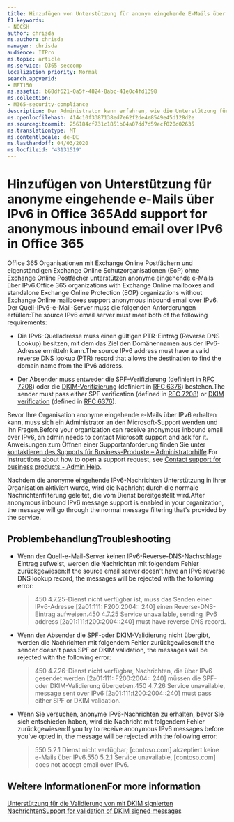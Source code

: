 ```yaml
---
title: Hinzufügen von Unterstützung für anonym eingehende E-Mails über IPv6
f1.keywords:
- NOCSH
author: chrisda
ms.author: chrisda
manager: chrisda
audience: ITPro
ms.topic: article
ms.service: O365-seccomp
localization_priority: Normal
search.appverid:
- MET150
ms.assetid: b68df621-0a5f-4824-8abc-41e0c4fd1398
ms.collection:
- M365-security-compliance
description: Der Administrator kann erfahren, wie die Unterstützung für anonyme eingehende e-Mails aus IPv6-Quellen in Exchange Online und Exchange Online Schutz konfiguriert wird.
ms.openlocfilehash: 414c10f3387138ed7e62f2de4e8549e45d128d2e
ms.sourcegitcommit: 256184cf731c1851b04a07dd7d59ecf020d02635
ms.translationtype: MT
ms.contentlocale: de-DE
ms.lasthandoff: 04/03/2020
ms.locfileid: "43131519"
---
```

# <a name="add-support-for-anonymous-inbound-email-over-ipv6-in-office-365"></a><span data-ttu-id="d3968-103">Hinzufügen von Unterstützung für anonyme eingehende e-Mails über IPv6 in Office 365</span><span class="sxs-lookup"><span data-stu-id="d3968-103">Add support for anonymous inbound email over IPv6 in Office 365</span></span>

<span data-ttu-id="d3968-104">Office 365 Organisationen mit Exchange Online Postfächern und eigenständigen Exchange Online Schutzorganisationen (EoP) ohne Exchange Online Postfächer unterstützen anonyme eingehende e-Mails über IPv6.</span><span class="sxs-lookup"><span data-stu-id="d3968-104">Office 365 organizations with Exchange Online mailboxes and standalone Exchange Online Protection (EOP) organizations without Exchange Online mailboxes support anonymous inbound email over IPv6.</span></span> <span data-ttu-id="d3968-105">Der Quell-IPv6-e-Mail-Server muss die folgenden Anforderungen erfüllen:</span><span class="sxs-lookup"><span data-stu-id="d3968-105">The source IPv6 email server must meet both of the following requirements:</span></span>

- <span data-ttu-id="d3968-106">Die IPv6-Quelladresse muss einen gültigen PTR-Eintrag (Reverse DNS Lookup) besitzen, mit dem das Ziel den Domänennamen aus der IPv6-Adresse ermitteln kann.</span><span class="sxs-lookup"><span data-stu-id="d3968-106">The source IPv6 address must have a valid reverse DNS lookup (PTR) record that allows the destination to find the domain name from the IPv6 address.</span></span>

- <span data-ttu-id="d3968-107">Der Absender muss entweder die SPF-Verifizierung (definiert in [RFC 7208](https://tools.ietf.org/html/rfc7208)) oder die [DKIM-Verifizierung](https://dkim.org/) (definiert in [RFC 6376](https://www.rfc-editor.org/rfc/rfc6376.txt)) bestehen.</span><span class="sxs-lookup"><span data-stu-id="d3968-107">The sender must pass either SPF verification (defined in [RFC 7208](https://tools.ietf.org/html/rfc7208)) or [DKIM verification](https://dkim.org/) (defined in [RFC 6376](https://www.rfc-editor.org/rfc/rfc6376.txt)).</span></span>

<span data-ttu-id="d3968-108">Bevor Ihre Organisation anonyme eingehende e-Mails über IPv6 erhalten kann, muss sich ein Administrator an den Microsoft-Support wenden und ihn Fragen.</span><span class="sxs-lookup"><span data-stu-id="d3968-108">Before your organization can receive anonymous inbound email over IPv6, an admin needs to contact Microsoft support and ask for it.</span></span> <span data-ttu-id="d3968-109">Anweisungen zum Öffnen einer Supportanforderung finden Sie unter [kontaktieren des Supports für Business-Produkte – Administratorhilfe](../../admin/contact-support-for-business-products.md).</span><span class="sxs-lookup"><span data-stu-id="d3968-109">For instructions about how to open a support request, see [Contact support for business products - Admin Help](../../admin/contact-support-for-business-products.md).</span></span>

<span data-ttu-id="d3968-110">Nachdem die anonyme eingehende IPv6-Nachrichten Unterstützung in Ihrer Organisation aktiviert wurde, wird die Nachricht durch die normale Nachrichtenfilterung geleitet, die vom Dienst bereitgestellt wird.</span><span class="sxs-lookup"><span data-stu-id="d3968-110">After anonymous inbound IPv6 message support is enabled in your organization, the message will go through the normal message filtering that's provided by the service.</span></span>

## <a name="troubleshooting"></a><span data-ttu-id="d3968-111">Problembehandlung</span><span class="sxs-lookup"><span data-stu-id="d3968-111">Troubleshooting</span></span>

- <span data-ttu-id="d3968-112">Wenn der Quell-e-Mail-Server keinen IPv6-Reverse-DNS-Nachschlage Eintrag aufweist, werden die Nachrichten mit folgendem Fehler zurückgewiesen:</span><span class="sxs-lookup"><span data-stu-id="d3968-112">If the source email server doesn't have an IPv6 reverse DNS lookup record, the messages will be rejected with the following error:</span></span>

  > <span data-ttu-id="d3968-113">450 4.7.25-Dienst nicht verfügbar ist, muss das Senden einer IPv6-Adresse [2a01:111: F200:2004:: 240] einen Reverse-DNS-Eintrag aufweisen.</span><span class="sxs-lookup"><span data-stu-id="d3968-113">450 4.7.25 Service unavailable, sending IPv6 address [2a01:111:f200:2004::240] must have reverse DNS record.</span></span>

- <span data-ttu-id="d3968-114">Wenn der Absender die SPF-oder DKIM-Validierung nicht übergibt, werden die Nachrichten mit folgendem Fehler zurückgewiesen:</span><span class="sxs-lookup"><span data-stu-id="d3968-114">If the sender doesn't pass SPF or DKIM validation, the messages will be rejected with the following error:</span></span>

  > <span data-ttu-id="d3968-115">450 4.7.26-Dienst nicht verfügbar, Nachrichten, die über IPv6 gesendet werden [2a01:111: F200:2004:: 240] müssen die SPF-oder DKIM-Validierung übergeben.</span><span class="sxs-lookup"><span data-stu-id="d3968-115">450 4.7.26 Service unavailable, message sent over IPv6 [2a01:111:f200:2004::240] must pass either SPF or DKIM validation.</span></span>

- <span data-ttu-id="d3968-116">Wenn Sie versuchen, anonyme IPv6-Nachrichten zu erhalten, bevor Sie sich entschieden haben, wird die Nachricht mit folgendem Fehler zurückgewiesen:</span><span class="sxs-lookup"><span data-stu-id="d3968-116">If you try to receive anonymous IPv6 messages before you've opted in, the message will be rejected with the following error:</span></span>

  > <span data-ttu-id="d3968-117">550 5.2.1 Dienst nicht verfügbar; [contoso.com] akzeptiert keine e-Mails über IPv6.</span><span class="sxs-lookup"><span data-stu-id="d3968-117">550 5.2.1 Service unavailable, [contoso.com] does not accept email over IPv6.</span></span>

## <a name="for-more-information"></a><span data-ttu-id="d3968-118">Weitere Informationen</span><span class="sxs-lookup"><span data-stu-id="d3968-118">For more information</span></span>

[<span data-ttu-id="d3968-119">Unterstützung für die Validierung von mit DKIM signierten Nachrichten</span><span class="sxs-lookup"><span data-stu-id="d3968-119">Support for validation of DKIM signed messages</span></span>](support-for-validation-of-dkim-signed-messages.md)
